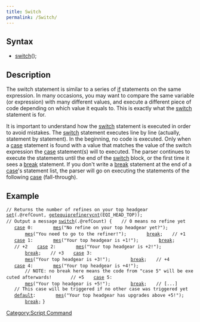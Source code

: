 ```yaml
---
title: Switch
permalink: /Switch/
---
```


Syntax
------

-   [switch](/switch "wikilink")(<expression>);

Description
-----------

The switch statement is similar to a series of [if](/if "wikilink") statements on the same expression. In many occasions, you may want to compare the same variable (or expression) with many different values, and execute a different piece of code depending on which value it equals to. This is exactly what the [switch](/switch "wikilink") statement is for.

It is important to understand how the [switch](/switch "wikilink") statement is executed in order to avoid mistakes. The [switch](/switch "wikilink") statement executes line by line (actually, statement by statement). In the beginning, no code is executed. Only when a [case](/case "wikilink") statement is found with a value that matches the value of the switch expression the [case](/case "wikilink") statement(s) will to executed. The parser continues to execute the statements until the end of the [switch](/switch "wikilink") block, or the first time it sees a [break](/break "wikilink") statement. If you don't write a [break](/break "wikilink") statement at the end of a [case](/case "wikilink")'s statement list, the parser will go on executing the statements of the following [case](/case "wikilink") (fall-through).

Example
-------

`// Returns the number of refines on your top headgear`
[`set`](/set "wikilink")`(.@refCount, `[`getequiprefinerycnt`](/getequiprefinerycnt "wikilink")`(EQI_HEAD_TOP));`
`// Output a message`
[`switch`](/switch "wikilink")`(.@refCount) {`
`   // 0 means no refine yet`
`   `[`case`](/case "wikilink")` 0:`
`       `[`mes`](/mes "wikilink")`("No refine on your top headgear yet?");`
`       `[`mes`](/mes "wikilink")`("You need to go to the refiner!");`
`       `[`break`](/break "wikilink")`;`
`   // +1`
`   `[`case`](/case "wikilink")` 1:`
`       `[`mes`](/mes "wikilink")`("Your top headgear is +1!");`
`       `[`break`](/break "wikilink")`;`
`   // +2`
`   `[`case`](/case "wikilink")` 2:`
`       `[`mes`](/mes "wikilink")`("Your top headgear is +2!");`
`       `[`break`](/break "wikilink")`;`
`   // +3`
`   `[`case`](/case "wikilink")` 3:`
`       `[`mes`](/mes "wikilink")`("Your top headgear is +3!");`
`       `[`break`](/break "wikilink")`;`
`   // +4`
`   `[`case`](/case "wikilink")` 4:`
`       `[`mes`](/mes "wikilink")`("Your top headgear is +4!");`
`       // NOTE: no break here means the code from "case 5" will be executed afterwards!`
`   `
`   // +5`
`   `[`case`](/case "wikilink")` 5:`
`       `[`mes`](/mes "wikilink")`("Your top headgear is +5!");`
`       `[`break`](/break "wikilink")`;`
`   // [...]`
`   // This case will be triggered if no other case was triggered yet`
`   `[`default`](/default "wikilink")`:`
`       `[`mes`](/mes "wikilink")`("Your top headgear has upgrades above +5!");`
`       `[`break`](/break "wikilink")`;`
`}`

[Category:Script Command](/Category:Script_Command "wikilink")